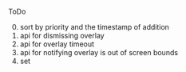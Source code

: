 ToDo

0. sort by priority and the timestamp of addition
1. api for dismissing overlay
2. api for overlay timeout
3. api for notifying overlay is out of screen bounds
4. set 